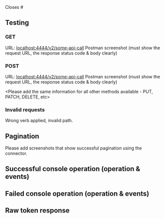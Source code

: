 Closes #<issue-number>

## Testing
### GET
URL: <localhost:4444/v2/some-api-call>
Postman screenshot (must show the request URL, the response status code & body clearly)

### POST
URL: <localhost:4444/v2/some-api-call>
Postman screenshot (must show the request URL, the response status code & body clearly)

<Please add the same information for all other methods available - PUT, PATCH, DELETE, etc>

### Invalid requests
Wrong verb applied, invalid path.


## Pagination
Please add screenshots that show successful pagination using the connector. 

## Successful console operation (operation & events)

## Failed console operation (operation & events)

## Raw token response